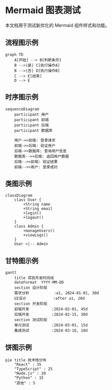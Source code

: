 # Mermaid 图表测试

本文档用于测试新优化的 Mermaid 组件样式和功能。

## 流程图示例

```mermaid
graph TD
    A[开始] --> B{判断条件}
    B -->|是| C[执行操作A]
    B -->|否| D[执行操作B]
    C --> E[结束]
    D --> E
```

## 时序图示例

```mermaid
sequenceDiagram
    participant 用户
    participant 前端
    participant 后端
    participant 数据库

    用户->>前端: 登录请求
    前端->>后端: 验证用户
    后端->>数据库: 查询用户信息
    数据库-->>后端: 返回用户数据
    后端-->>前端: 验证结果
    前端-->>用户: 登录成功
```

## 类图示例

```mermaid
classDiagram
    class User {
        +String name
        +String email
        +login()
        +logout()
    }
    class Admin {
        +manageUsers()
        +viewLogs()
    }
    User <|-- Admin
```

## 甘特图示例

```mermaid
gantt
    title 项目开发时间线
    dateFormat  YYYY-MM-DD
    section 设计阶段
    需求分析           :a1, 2024-01-01, 30d
    UI设计            :after a1, 20d
    section 开发阶段
    前端开发          :2024-02-01, 45d
    后端开发          :2024-02-15, 30d
    section 测试阶段
    单元测试          :2024-03-01, 15d
    集成测试          :2024-03-16, 10d
```

## 饼图示例

```mermaid
pie title 技术栈分布
    "React" : 35
    "TypeScript" : 25
    "Node.js" : 20
    "Python" : 15
    "其他" : 5
```